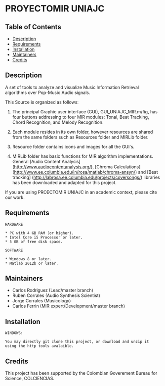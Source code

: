 # PROYECTOMIR UNIAJC

## Table of Contents

* [Description](README.md#description)
* [Requirements](README.md#requirements)
* [Installation](README.md#installation)
* [Maintainers](README.md#maintainers)
* [Credits](README.md#credits)

## Description

A set of tools to analyze and visualize Music Information Retrieval algorithms over Pop-Music Audio signals.

This Source is organized as follows:

1) The principal Graphic user interface (GUI), GUI_UNIAJC_MIR.m/fig, has four buttons addressing to four MIR modules: Tonal, Beat Tracking, Chord Recognition, and Melody Recognition. 

2) Each module resides in its own folder, however resources are shared from the same folders such as Resources folder and MIRLib folder.

3) Resource folder contains icons and images for all the GUI's.

4) MIRLib folder has basic functions for MIR algorithm implementations. General [Audio Content Analysis] (http://www.audiocontentanalysis.org/), [Chroma Calculations] (http://www.ee.columbia.edu/ln/rosa/matlab/chroma-ansyn/) and [Beat tracking] (http://labrosa.ee.columbia.edu/projects/coversongs/) libraries has been downloaded and adapted for this project. 

If you are using PROECTOMIR UNIAJC in an academic context, please cite our work. 

## Requirements
  ```
HARDWARE

* PC with 4 GB RAM (or higher). 
* Intel Core i5 Processor or later. 
* 5 GB of free disk space.
```

  ```
SOFTWARE

* Windows 8 or later.
* Matlab 2012b or later.
```

## Maintainers

* Carlos Rodriguez (Lead/master branch)
* Ruben Corrales (Audio Synthesis Scientist)
* Jorge Corrales (Musicology)
* Carlos Ferrin (MIR expert/Development/master branch)

## Installation

  ```
WINDOWS:

You may directly git clone this project, or download and unzip it using the http tools avalaible.
```
## Credits

This project has been supported by the Colombian Goverement Bureau for Science, COLCIENCIAS. 
